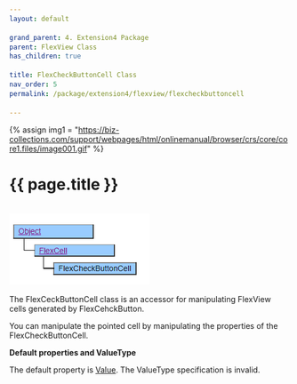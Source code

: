 ```yaml
---
layout: default

grand_parent: 4. Extension4 Package
parent: FlexView Class
has_children: true

title: FlexCheckButtonCell Class
nav_order: 5
permalink: /package/extension4/flexview/flexcheckbuttoncell

---
```

{% assign img1 = "https://biz-collections.com/support/webpages/html/onlinemanual/browser/crs/core/core1.files/image001.gif" %}


# {{ page.title }}
<br>

<a href="/img/Package/Ext4-FlexView-FlexCheckButtonCell.PNG" target="_blank">
<img src="/img/Package/Ext4-FlexView-FlexCheckButtonCell.PNG" alt="login image"></a>

The FlexCeckButtonCell class is an accessor for manipulating FlexView cells generated by FlexCehckButton.

You can manipulate the pointed cell by manipulating the properties of the FlexCheckButtonCell.

**Default properties and ValueType**<br>

The default property is <a href="/package/extension4/flexview/flexcell/properties/value">Value</a>. The ValueType specification is invalid.